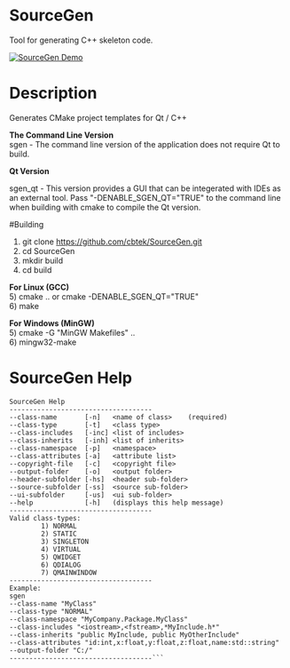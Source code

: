 # SourceGen
Tool for generating C++ skeleton code. 

[![SourceGen Demo](http://img.youtube.com/vi/MD3Moce921M/0.jpg)](https://www.youtube.com/watch?v=MD3Moce921M "SourceGen Demo")

# Description 
Generates CMake project templates for Qt / C++ 

**The Command Line Version**    
sgen - The command line version of the application does not require Qt to build.  

**Qt Version**  

sgen_qt - This version provides a GUI that can be integerated with IDEs as an external tool.  Pass "-DENABLE_SGEN_QT="TRUE" to the command line when building with cmake to compile the Qt version. 

#Building 

1) git clone https://github.com/cbtek/SourceGen.git  
2) cd SourceGen  
3) mkdir build  
4) cd build  

**For Linux (GCC)**  
5) cmake ..  or cmake -DENABLE_SGEN_QT="TRUE"    
6) make 

**For Windows (MinGW)**  
5) cmake -G "MinGW Makefiles" ..   
6) mingw32-make  


# SourceGen Help


```------------------------------------
SourceGen Help
------------------------------------
--class-name       [-n]   <name of class>    (required)
--class-type       [-t]   <class type>
--class-includes   [-inc] <list of includes>
--class-inherits   [-inh] <list of inherits>
--class-namespace  [-p]   <namespace>
--class-attributes [-a]   <attribute list>
--copyright-file   [-c]   <copyright file>
--output-folder    [-o]   <output folder>
--header-subfolder [-hs]  <header sub-folder>
--source-subfolder [-ss]  <source sub-folder>
--ui-subfolder     [-us]  <ui sub-folder>
--help             [-h]   (displays this help message)
------------------------------------
Valid class-types:
        1) NORMAL
        2) STATIC
        3) SINGLETON
        4) VIRTUAL
        5) QWIDGET
        6) QDIALOG
        7) QMAINWINDOW
------------------------------------
Example:
sgen
--class-name "MyClass"
--class-type "NORMAL"
--class-namespace "MyCompany.Package.MyClass"
--class-includes "<iostream>,<fstream>,*MyInclude.h*"
--class-inherits "public MyInclude, public MyOtherInclude"
--class-attributes "id:int,x:float,y:float,z:float,name:std::string"
--output-folder "C:/"
------------------------------------```
